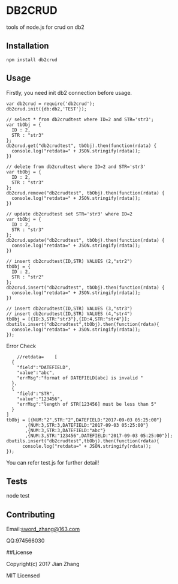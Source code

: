 DB2CRUD
=========

tools of node.js for crud on db2

## Installation

  `npm install db2crud`

## Usage
  
  Firstly, you need init db2 connection before usage.
  
    var db2crud = require('db2crud');
    db2crud.init({db:db2,'TEST'});
  
    // select * from db2crudtest where ID=2 and STR='str3';
    var tbObj = {
      ID : 2,
      STR : "str3"
    };
    db2crud.get("db2crudtest", tbObj).then(function(rdata) {
      console.log("retdata=" + JSON.stringify(rdata));
    })

    // delete from db2crudtest where ID=2 and STR='str3'
    var tbObj = {
      ID : 2,
      STR : "str3"
    };
    db2crud.remove("db2crudtest", tbObj).then(function(rdata) {
      console.log("retdata=" + JSON.stringify(rdata));
    })

    // update db2crudtest set STR='str3' where ID=2
    var tbObj = {
      ID : 2,
      STR : "str3"
    };
    db2crud.update("db2crudtest", tbObj).then(function(rdata) {
      console.log("retdata=" + JSON.stringify(rdata));
    })

    // insert db2crudtest(ID,STR) VALUES (2,"str2")
    tbObj = {
      ID : 2,
      STR : "str2"
    };
    db2crud.insert("db2crudtest", tbObj).then(function(rdata) {
      console.log("retdata=" + JSON.stringify(rdata));
    })
    
    // insert db2crudtest(ID,STR) VALUES (3,"str3")
    // insert db2crudtest(ID,STR) VALUES (4,"str4")
    tbObj = [{ID:3,STR:"str3"},{ID:4,STR:"str4"}];
    dbutils.insert("db2crudtest",tbObj).then(function(rdata){
      console.log("retdata=" + JSON.stringify(rdata));
    });
    
Error Check

		//retdata=    [  
      {  
        "field":"DATEFIELD",
        "value":"abc",
        "errMsg":"format of DATEFIELD[abc] is invalid "
      },
      {  
        "field":"STR",
        "value":"123456",
        "errMsg":"length of STR[123456] must be less than 5"
      }
    ]
    tbObj = [{NUM:"2",STR:"2",DATEFIELD:"2017-09-03 05:25:00"}
           ,{NUM:3,STR:3,DATEFIELD:"2017-09-03 05:25:00"}
           ,{NUM:3,STR:3,DATEFIELD:"abc"}
           ,{NUM:3,STR:"123456",DATEFIELD:"2017-09-03 05:25:00"}];
    dbutils.insert("db2crudtest",tbObj).then(function(rdata){
          console.log("retdata=" + JSON.stringify(rdata));
    });
    

You can refer test.js for further detail!

## Tests

  node test

## Contributing

  Email:sword_zhang@163.com
  
  QQ:974566030

##License
  
  Copyright(c) 2017 Jian Zhang

  MIT Licensed